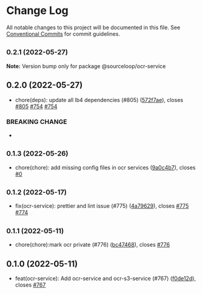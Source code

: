# Change Log

All notable changes to this project will be documented in this file.
See [Conventional Commits](https://conventionalcommits.org) for commit guidelines.

## <small>0.2.1 (2022-05-27)</small>

**Note:** Version bump only for package @sourceloop/ocr-service





## 0.2.0 (2022-05-27)

* chore(deps): update all lb4 dependencies (#805) ([572f7ae](https://github.com/sourcefuse/loopback4-microservice-catalog/commit/572f7ae)), closes [#805](https://github.com/sourcefuse/loopback4-microservice-catalog/issues/805) [#754](https://github.com/sourcefuse/loopback4-microservice-catalog/issues/754) [#754](https://github.com/sourcefuse/loopback4-microservice-catalog/issues/754)


### BREAKING CHANGE

* 




## <small>0.1.3 (2022-05-26)</small>

* chore(chore): add missing config files in ocr services ([9a0c4b7](https://github.com/sourcefuse/loopback4-microservice-catalog/commit/9a0c4b7)), closes [#0](https://github.com/sourcefuse/loopback4-microservice-catalog/issues/0)





## <small>0.1.2 (2022-05-17)</small>

* fix(ocr-service): prettier and lint issue (#775) ([4a79629](https://github.com/sourcefuse/loopback4-microservice-catalog/commit/4a79629)), closes [#775](https://github.com/sourcefuse/loopback4-microservice-catalog/issues/775) [#774](https://github.com/sourcefuse/loopback4-microservice-catalog/issues/774)





## <small>0.1.1 (2022-05-11)</small>

* chore(chore):mark ocr private (#776) ([bc47468](https://github.com/sourcefuse/loopback4-microservice-catalog/commit/bc47468)), closes [#776](https://github.com/sourcefuse/loopback4-microservice-catalog/issues/776)





## 0.1.0 (2022-05-11)

* feat(ocr-service): Add ocr-service and ocr-s3-service (#767) ([f0de12d](https://github.com/sourcefuse/loopback4-microservice-catalog/commit/f0de12d)), closes [#767](https://github.com/sourcefuse/loopback4-microservice-catalog/issues/767)
